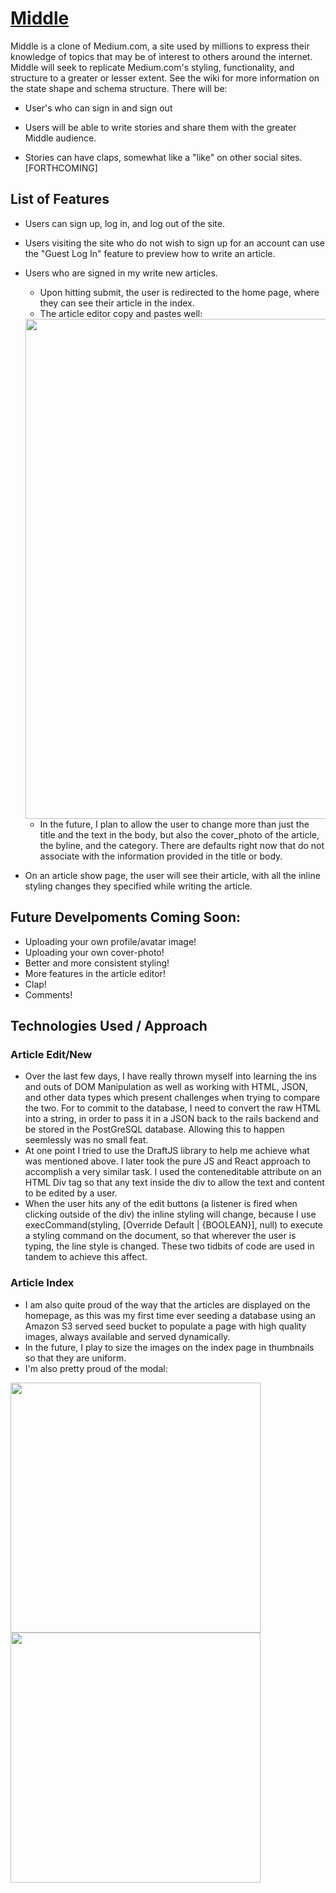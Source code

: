 # [Middle](https://middle-potter.herokuapp.com/#/)

Middle is a clone of Medium.com, a site used by millions to express their knowledge of topics that may be of interest to others around the internet. Middle will seek to replicate Medium.com's styling, functionality, and structure to a greater or lesser extent. See the wiki for more information on the state shape and schema structure. There will be:

* User's who can sign in and sign out

* Users will be able to write stories and share them with the greater Middle audience. 

* Stories can have claps, somewhat like a "like" on other social sites. [FORTHCOMING]

## List of Features
* Users can sign up, log in, and log out of the site.
* Users visiting the site who do not wish to sign up for an account can use the "Guest Log In" feature to preview how to write an article.
* Users who are signed in my write new articles. 
  * Upon hitting submit, the user is redirected to the home page, where they can see their article in the index.
  * The article editor copy and pastes well:
  
  <img src="app/assets/images/copy-paste.gif" width="800px">
  
  * In the future, I plan to allow the user to change more than just the title and the text in the body, but also the cover_photo of the article, the byline, and the category. There are defaults right now that do not associate with the information provided in the title or body.

* On an article show page, the user will see their article, with all the inline
  styling changes they specified while writing the article.

## Future Develpoments Coming Soon: 
* Uploading your own profile/avatar image!
* Uploading your own cover-photo!
* Better and more consistent styling!
* More features in the article editor!
* Clap!
* Comments!

## Technologies Used / Approach
### Article Edit/New
* Over the last few days, I have really thrown myself into learning the ins and outs of DOM Manipulation as well as working with HTML, JSON, and other data types which present challenges when trying to compare the two. For to commit to the database, I need to convert the raw HTML into a string, in order to pass it in a JSON back to the rails backend and be stored in the PostGreSQL database. Allowing this to happen seemlessly was no small feat. 
* At one point I tried to use the DraftJS library to help me achieve what was mentioned above. I later took the pure JS and React approach to accomplish a very similar task. I used the conteneditable attribute on an HTML Div tag so that any text inside the div to allow the text and content to be edited by a user.
* When the user hits any of the edit buttons (a listener is fired when clicking outside of the div) the inline styling will change, because I use execCommand(styling, [Override Default | {BOOLEAN}], null) to execute a styling command on the document, so that wherever the user is typing, the line style is changed. These two tidbits of code are used in tandem to achieve this affect. 
### Article Index
* I am also quite proud of the way that the articles are displayed on the homepage, as this was my first time ever seeding a database using an Amazon S3 served seed bucket to populate a page with high quality images, always available and served dynamically. 
* In the future, I play to size the images on the index page in thumbnails so that they are uniform.
* I'm also pretty proud of the modal: 

<img src="modal" width="400px"><img src="modal-with-errors" width="400px">
